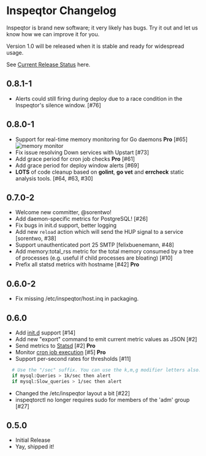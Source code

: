 # Inspeqtor Changelog

Inspeqtor is brand new software; it very likely has bugs.
Try it out and let us know how we can improve it for you.

Version 1.0 will be released when it is stable and ready for widespread usage.

See [Current Release Status](https://github.com/mperham/inspeqtor/milestones) here.

## 0.8.1-1

- Alerts could still firing during deploy due to a race condition in the
  Inspeqtor's silence window. [#76]

## 0.8.0-1

- Support for real-time memory monitoring for Go daemons **Pro** [#65]
  ![memory monitor](https://cloud.githubusercontent.com/assets/2911/5670572/fde0b112-9735-11e4-8161-6df283d090bc.png)
- Fix issue resolving Down services with Upstart [#73]
- Add grace period for cron job checks **Pro** [#61]
- Add grace period for deploy window alerts [#69]
- **LOTS** of code cleanup based on **golint**, **go vet** and
  **errcheck** static analysis tools. [#64, #63, #30]

## 0.7.0-2

- Welcome new committer, @sorentwo!
- Add daemon-specific metrics for PostgreSQL! [#26]
- Fix bugs in init.d support, better logging
- Add new `reload` action which will send the HUP signal to a service [sorentwo, #38]
- Support unauthenticated port 25 SMTP [felixbuenemann, #48]
- Add memory:total\_rss metric for the total memory consumed by a tree of
  processes (e.g. useful if child processes are bloating) [#10]
- Prefix all statsd metrics with hostname [#42] **Pro**


## 0.6.0-2

- Fix missing /etc/inspeqtor/host.inq in packaging.


## 0.6.0

- Add [init.d](https://github.com/mperham/inspeqtor/wiki/Initd) support [#14]
- Add new "export" command to emit current metric values as JSON [#2]
- Send metrics to [Statsd](https://github.com/mperham/inspeqtor/wiki/Pro-Statsd) [#2] **Pro**
- Monitor [cron job execution](https://github.com/mperham/inspeqtor/wiki/Pro-Recurring-Jobs) [#5] **Pro**
- Support per-second rates for thresholds [#11]
```bash
  # Use the "/sec" suffix. You can use the k,m,g modifier letters also.
  if mysql:Queries > 1k/sec then alert
  if mysql:Slow_queries > 1/sec then alert
```
- Changed the /etc/inspeqtor layout a bit [#22]
- inspeqtorctl no longer requires sudo for members of the 'adm' group [#27]


## 0.5.0

- Initial Release
- Yay, shipped it!
